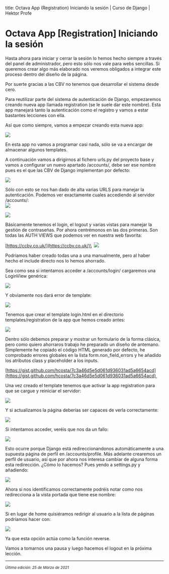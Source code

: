 title: Octava App (Registration) Iniciando la sesión | Curso de Django | Hektor Profe

# Octava App [Registration] Iniciando la sesión

Hasta ahora para iniciar y cerrar la sesión lo hemos hecho siempre a
través del panel de administrador, pero esto sólo nos vale para webs
sencillas. Si queremos crear algo más elaborado nos veremos obligados a
integrar este proceso dentro del diseño de la página.

Por suerte gracias a las CBV no tenemos que desarrollar el sistema desde
cero.

Para reutilizar parte del sistema de autenticación de Django,
empezaremos creando nueva app llamada registration (se le suele dar este
nombre). Esta app manejará tanto la autenticación como el registro y
vamos a estar bastantes lecciones con ella.

Así que como siempre, vamos a empezar creando esta nueva app:

![]({{cdn}}/django/images/image443.png)

En esta app no vamos a programar casi nada, sólo se va a encargar de
almacenar algunos templates.

A continuación vamos a dirigirnos al fichero urls.py del proyecto base y
vamos a configurar un nuevo apartado /accounts/, debe ser ese nombre
pues es el que las CBV de Django implementan por defecto:

![]({{cdn}}/django/images/image533.png)

Sólo con esto se nos han dado de alta varias URLS para manejar la
autenticación. Podemos ver exactamente cuales accediendo al servidor
/accounts/:\
![]({{cdn}}/django/images/image774.png)

![]({{cdn}}/django/images/image14.png)

Básicamente tenemos el login, el logout y varias vistas para manejar la
gestión de contraseñas. Por ahora centrémonos en las dos primeras. Son
todas las AUTH VIEWS que podemos ver en nuestra web favorita:

[https://ccbv.co.uk/](https://ccbv.co.uk/)\
 ![]({{cdn}}/django/images/image671.png)

Podríamos haber creado todas una a una manualmente, pero al haber hecho
el include directo nos lo hemos ahorrado.

Sea como sea si intentamos acceder a /accounts/login/ cargaremos una
LoginView genérica:

![]({{cdn}}/django/images/image652.png)

Y obviamente nos dará error de template:

![]({{cdn}}/django/images/image753.png)

Tenemos que crear el template login.html en el directorio
templates/registration de la app que hemos creado antes:

![]({{cdn}}/django/images/image182.png)

Dentro sólo debemos preparar y mostrar un formulario de la forma
clásica, pero como quiero ahorraros trabajo he preparado un diseño de
antemano. Simplemente he copiado el código HTML generado por defecto, he
comprobado errores globales en la lista form.non\_field\_errors y he
añadido los atributos class y placeholder a los inputs.

[https://gist.github.com/hcosta/7c3a46d5e5d061d936031ad5a6654acd](https://gist.github.com/hcosta/7c3a46d5e5d061d936031ad5a6654acd) 

Una vez creado el template tenemos que activar la app registration para
que se cargue y reiniciar el servidor:

![]({{cdn}}/django/images/image13.png)

Y si actualizamos la página deberías ser capaces de verla correctamente:

![]({{cdn}}/django/images/image124.png)

Si intentamos acceder, veréis que nos da un fallo:

![]({{cdn}}/django/images/image797.png)

Esto ocurre porque Django está redireccionandonos automáticamente a una
supuesta página de perfil en /accounts/profile. Más adelante crearemos
un perfil de usuario, así que por ahora nos interesa cambiar de alguna
forma esta redirección. ¿Cómo lo hacemos? Pues yendo a settings.py y
añadiendo:

![]({{cdn}}/django/images/image714.png)

Ahora si nos identificamos correctamente podréis notar como nos
redirecciona a la vista portada que tiene ese nombre:

![]({{cdn}}/django/images/image602.png)

Si en lugar de home quisiéramos redirigir al usuario a la lista de
páginas podríamos hacer con:

![]({{cdn}}/django/images/image913.png)

Ya que esta opción actúa como la función reverse.

Vamos a tomarnos una pausa y luego hacemos el logout en la próxima
lección.



___
<small class="edited"><i>Última edición: 25 de Marzo de 2021</i></small>